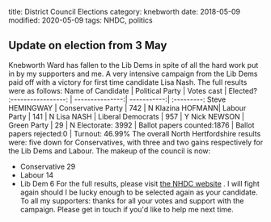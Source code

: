 title: District Council Elections
category: knebworth
date: 2018-05-09
modified: 2020-05-09
tags: NHDC, politics

## Update on election from 3 May
Knebworth Ward has fallen to the Lib Dems in spite of all the hard work put in by my supporters and me. A very intensive campaign from the Lib Dems paid off with a victory for first time candidate Lisa Nash. The full results were as follows:
Name of Candidate | Political Party |  Votes cast | Elected?
:-----------------: | ---------------:| -----------:| :---------:
Steve HEMINGWAY |  Conservative Party | 742  |      N
Klazina HOFMANN|  Labour Party   |    141     |   N
Lisa NASH     |  Liberal Democrats | 957     |   Y
Nick NEWSON   |  Green Party    |    29        | N
Electorate: 3992 | Ballot papers counted:1876 | Ballot papers rejected:0 | Turnout: 46.99%
The overall North Hertfordshire results were: five down for Conservatives, with three and two gains respectively for the Lib Dems and Labour.
The makeup of the council is now:
* Conservative 29
* Labour 14
* Lib Dem 6
For the full results, please visit [the NHDC website](https://www.north-herts.gov.uk/home/elections-and-voting/election-results/election-results-2018) .
I will fight again should I be lucky enough to be selected again as your candidate.
To all my supporters: thanks  for all your votes and  support with the campaign. Please get in touch if you'd like to help me next time.
